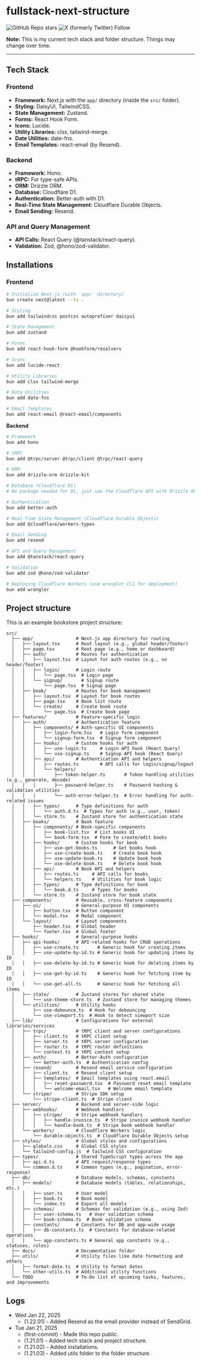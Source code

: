 # fullstack-next-structure

![GitHub Repo stars](https://img.shields.io/github/stars/sithu-khant/fullstack-next-structure)
![X (formerly Twitter) Follow](https://img.shields.io/twitter/follow/_sithu_khant)

**Note:** This is my current tech stack and folder structure. Things may change over time.

---

## Tech Stack

### **Frontend**

- **Framework:** Next.js with the `app/` directory (inside the `src/` folder).
- **Styling:** DaisyUI, TailwindCSS.
- **State Management:** Zustand.
- **Forms:** React Hook Form.
- **Icons:** Lucide.
- **Utility Libraries:** clsx, tailwind-merge.
- **Date Utilities:** date-fns.
- **Email Templates:** react-email (by Resend).

### **Backend**

- **Framework:** Hono.
- **tRPC:** For type-safe APIs.
- **ORM:** Drizzle ORM.
- **Database:** Cloudflare D1.
- **Authentication:** Better-auth with D1.
- **Real-Time State Management:** Cloudflare Durable Objects.
- **Email Sending:** Resend.

### **API and Query Management**

- **API Calls:** React Query (@tanstack/react-query).
- **Validation:** Zod, @hono/zod-validator.

## Installations

### **Frontend**

```bash
# Initialize Next.js (with `app/` directory)
bun create next@latest --ts .

# Styling
bun add tailwindcss postcss autoprefixer daisyui

# State Management
bun add zustand

# Forms
bun add react-hook-form @hookform/resolvers

# Icons
bun add lucide-react

# Utility Libraries
bun add clsx tailwind-merge

# Date Utilities
bun add date-fns

# Email Templates
bun add react-email @react-email/components
```

**Backend**

```bash
# Framework
bun add hono

# tRPC
bun add @trpc/server @trpc/client @trpc/react-query

# ORM
bun add drizzle-orm drizzle-kit

# Database (Cloudflare D1)
# No package needed for D1, just use the Cloudflare API with Drizzle ORM.

# Authentication
bun add better-auth

# Real-Time State Management (Cloudflare Durable Objects)
bun add @cloudflare/workers-types

# Email Sending
bun add resend

# API and Query Management
bun add @tanstack/react-query

# Validation
bun add zod @hono/zod-validator

# Deploying Cloudflare Workers (use wrangler CLI for deployment)
bun add wrangler
```

## Project structure

This is an example bookstore project structure:

```text
src/
  ├── app/                # Next.js app directory for routing
  │   ├── layout.tsx      # Root layout (e.g., global header/footer)
  │   ├── page.tsx        # Root page (e.g., home or dashboard)
  │   ├── auth/           # Routes for authentication
  │   │   ├── layout.tsx  # Layout for auth routes (e.g., no header/footer)
  │   │   ├── login/      # Login route
  │   │   │   └── page.tsx  # Login page
  │   │   └── signup/       # Signup route
  │   │       └── page.tsx  # Signup page
  │   ├── book/           # Routes for book management
  │   │   ├── layout.tsx  # Layout for book routes
  │   │   ├── page.tsx    # Book list route
  │   │   └── create/     # Create book route
  │   │       └── page.tsx  # Create book page
  ├── features/           # Feature-specific logic
  │   ├── auth/           # Authentication feature
  │   │   ├── components/ # Auth-specific UI components
  │   │   │   ├── login-form.tsx   # Login form component
  │   │   │   └── signup-form.tsx  # Signup form component
  │   │   ├── hooks/      # Custom hooks for auth
  │   │   │   ├── use-login.ts     # Login API hook (React Query)
  │   │   │   └── use-signup.ts    # Signup API hook (React Query)
  │   │   ├── api/        # Authentication API and helpers
  │   │   │   ├── routes.ts        # API calls for login/signup/logout
  │   │   │   └── helpers/
  │   │   │       ├── token-helper.ts       # Token handling utilities (e.g., generate, decode)
  │   │   │       ├── password-helper.ts    # Password hashing & validation utilities
  │   │   │       └── auth-error-helper.ts  # Error handling for auth-related issues
  │   │   ├── types/      # Type definitions for auth
  │   │   │   └── auth.d.ts  # Types for auth (e.g., user, token)
  │   │   └── store.ts    # Zustand store for authentication state
  │   ├── books/          # Book feature
  │   │   ├── components/ # Book-specific components
  │   │   │   ├── book-list.tsx  # List books UI
  │   │   │   └── book-form.tsx  # Form to create/edit books
  │   │   ├── hooks/      # Custom hooks for book
  │   │   │   ├── use-get-books.ts      # Get books hook
  │   │   │   ├── use-create-book.ts    # Create book hook
  │   │   │   ├── use-update-book.ts    # Update book hook
  │   │   │   └── use-delete-book.ts    # Delete book hook
  │   │   ├── api/        # Book API and helpers
  │   │   │   ├── routes.ts     # API calls for books
  │   │   │   └── helpers.ts    # Utilities for book logic
  │   │   ├── types/      # Type definitions for book
  │   │   │   └── book.d.ts     # Types for books
  │   │   └── store.ts    # Zustand store for book state
  ├── components/         # Reusable, cross-feature components
  │   ├── ui/             # General-purpose UI components
  │   │   ├── button.tsx  # Button component
  │   │   └── modal.tsx   # Modal component
  │   └── layout/         # Layout components
  │       ├── header.tsx  # Global header
  │       └── footer.tsx  # Global footer
  ├── hooks/              # General-purpose hooks
  │   ├── api-hooks/      # API-related hooks for CRUD operations
  │   │   ├── use-create.ts       # Generic hook for creating items
  │   │   ├── use-update-by-id.ts # Generic hook for updating items by ID
  │   │   ├── use-delete-by-id.ts # Generic hook for deleting items by ID
  │   │   ├── use-get-by-id.ts    # Generic hook for fetching item by ID
  │   │   └── use-get-all.ts      # Generic hook for fetching all items
  │   ├── state/          # Zustand stores for shared state
  │   │   └── use-theme-store.ts  # Zustand store for managing themes
  │   └── utilities/      # Utility hooks
  │       ├── use-debounce.ts  # Hook for debouncing
  │       └── use-viewport.ts  # Hook to detect viewport size
  ├── lib/                # Configurations for external libraries/services
  │   ├── trpc/           # tRPC client and server configurations
  │   │   ├── client.ts   # tRPC client setup
  │   │   ├── server.ts   # tRPC server configuration
  │   │   ├── router.ts   # tRPC router definitions
  │   │   └── context.ts  # tRPC context setup
  │   ├── auth/           # Better-Auth configuration
  │   │   └── better-auth.ts  # Authentication config
  │   ├── resend/         # Resend email service configuration
  │   │   ├── client.ts   # Resend client setup
  │   │   ├── templates/  # Email templates using react.email
  │   │   │   ├── reset-password.tsx  # Password reset email template
  │   │   │   └── welcome-email.tsx   # Welcome email template
  │   └── stripe/         # Stripe SDK setup
  │       └── stripe-client.ts  # Stripe client
  ├── server/             # Backend and server-side logic
  │   ├── webhooks/       # Webhook handlers
  │   │   ├── stripe/     # Stripe webhook handlers
  │   │   │   ├── handle-invoice.ts  # Stripe invoice webhook handler
  │   │   │   └── handle-book.ts  # Stripe book webhook handler
  │   └── workers/        # Cloudflare Workers logic
  │       └── durable-objects.ts  # Cloudflare Durable Objects setup
  ├── styles/             # Global styles and configurations
  │   ├── globals.css     # Global CSS styles
  │   └── tailwind-config.js  # Tailwind CSS configuration
  ├── types/              # Shared TypeScript types across the app
  │   ├── api.d.ts        # API request/response types
  │   └── common.d.ts     # Common types (e.g., pagination, error-response)
  ├── db/                 # Database models, schemas, constants
  │   ├── models/         # Database models (tables, relationships, etc.)
  │   │   ├── user.ts     # User model
  │   │   ├── book.ts     # Book model
  │   │   └── index.ts    # Export all models
  │   ├── schemas/        # Schemas for validation (e.g., using Zod)
  │   │   ├── user-schema.ts   # User validation schema
  │   │   └── book-schema.ts  # Book validation schema
  │   ├── constants/      # Constants for DB and app-wide usage
  │   │   ├── db-constants.ts  # Constants for database-related operations
  │   │   └── app-constants.ts # General app constants (e.g., statuses, roles)
  ├── docs/               # Documentation folder
  ├── utils/              # Utility files like date formatting and others
  │   ├── format-date.ts  # Utility to format dates
  │   └── other-utils.ts  # Additional utility functions
  └── TODO                # To-Do list of upcoming tasks, features, and improvements
```

## Logs

- Wed Jan 22, 2025
  - (1.22.01) - Added Resend as the email provider instead of SendGrid.
- Tue Jan 21, 2025
  - (first-commit) - Made this repo public.
  - (1.21.01) - Added tech stack and project structure.
  - (1.21.02) - Added installations.
  - (1.21.03) - Added utils folder to the folder structure.
